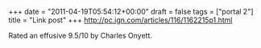 +++
date = "2011-04-19T05:54:12+00:00"
draft = false
tags = ["portal 2"]
title = "Link post"
+++
http://pc.ign.com/articles/116/1162215p1.html

Rated an effusive 9.5/10 by Charles Onyett.
